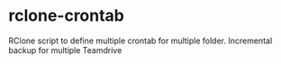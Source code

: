 # rclone-crontab
RClone script to define multiple crontab for multiple folder. Incremental backup for multiple Teamdrive
